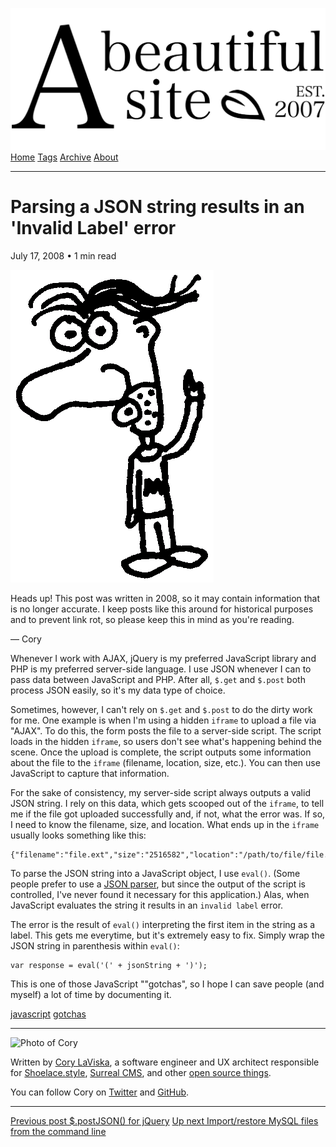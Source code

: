 <a href="../../index.html" class="header-link"><img src="../../images/logos/wordmark.svg" alt="A Beautiful Site" class="wordmark" /></a> <a href="../../index.html" class="nav-item">Home</a> <a href="../../tags/index.html" class="nav-item">Tags</a> <a href="../index.html" class="nav-item">Archive</a> <a href="../../about/index.html" class="nav-item">About</a>

---

# Parsing a JSON string results in an 'Invalid Label' error

July 17, 2008 • 1 min read

![A drawing of a cartoon man pointing upwards](../../images/artwork/pointer.gif)

Heads up! This post was written in 2008, so it may contain information that is no longer accurate. I keep posts like this around for historical purposes and to prevent link rot, so please keep this in mind as you're reading.

— Cory

Whenever I work with AJAX, jQuery is my preferred JavaScript library and PHP is my preferred server-side language. I use JSON whenever I can to pass data between JavaScript and PHP. After all, `$.get` and `$.post` both process JSON easily, so it's my data type of choice.

Sometimes, however, I can't rely on `$.get` and `$.post` to do the dirty work for me. One example is when I'm using a hidden `iframe` to upload a file via "AJAX". To do this, the form posts the file to a server-side script. The script loads in the hidden `iframe`, so users don't see what's happening behind the scene. Once the upload is complete, the script outputs some information about the file to the `iframe` (filename, location, size, etc.). You can then use JavaScript to capture that information.

For the sake of consistency, my server-side script always outputs a valid JSON string. I rely on this data, which gets scooped out of the `iframe`, to tell me if the file got uploaded successfully and, if not, what the error was. If so, I need to know the filename, size, and location. What ends up in the `iframe` usually looks something like this:

    {"filename":"file.ext","size":"2516582","location":"/path/to/file/file.ext"}

To parse the JSON string into a JavaScript object, I use `eval()`. (Some people prefer to use a [JSON parser](http://www.json.org/), but since the output of the script is controlled, I've never found it necessary for this application.) Alas, when JavaScript evaluates the string it results in an `invalid label` error.

The error is the result of `eval()` interpreting the first item in the string as a label. This gets me everytime, but it's extremely easy to fix. Simply wrap the JSON string in parenthesis within `eval()`:

    var response = eval('(' + jsonString + ')');

This is one of those JavaScript ""gotchas", so I hope I can save people (and myself) a lot of time by documenting it.

<a href="../../tags/javascript/index.html" class="post-tag">javascript</a> <a href="../../tags/gotchas/index.html" class="post-tag">gotchas</a>

---

<img src="http://0.gravatar.com/avatar/bf1b3b95fd5b096a3592247c29667b33?s=512" alt="Photo of Cory" class="avatar avatar-small" />

Written by [Cory LaViska](../../index-4.html), a software engineer and UX architect responsible for [Shoelace.style](https://shoelace.style/), [Surreal CMS](https://www.surrealcms.com/), and other [open source things](https://github.com/claviska).

You can follow Cory on [Twitter](https://twitter.com/bgooonz) and [GitHub](https://github.com/claviska).

---

<a href="../postjson-for-jquery/index.html" class="post-nav-previous"><span class="small">Previous post</span> $.postJSON() for jQuery</a> <a href="../import-restore-mysql-files-from-the-command-line/index.html" class="post-nav-next"><span class="small">Up next</span> Import/restore MySQL files from the command line</a>
